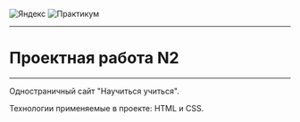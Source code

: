 ![Яндекс](https://yastatic.net/q/logoaas/v2/Яндекс.svg?first=black) ![Практикум](https://yastatic.net/q/logoaas/v2/Практикум.svg)
___

# Проектная работа N2

___
Одностраничный сайт "Научиться учиться".

Технологии применяемые в проекте: HTML и CSS.
